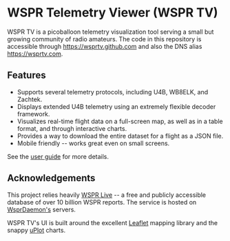 # WSPR Telemetry Viewer (WSPR TV)
WSPR TV is a picoballoon telemetry visualization tool serving a small but growing community of radio amateurs.
The code in this repository is accessible through https://wsprtv.github.com and also the DNS alias https://wsprtv.com.

## Features
- Supports several telemetry protocols, including U4B, WB8ELK, and Zachtek.
- Displays extended U4B telemetry using an extremely flexible decoder framework.
- Visualizes real-time flight data on a full-screen map, as well as in a table format, and through interactive charts.
- Provides a way to download the entire dataset for a flight as a JSON file.
- Mobile friendly -- works great even on small screens.

See the [user guide](https://wsprtv.com/docs/user_guide.html) for more details.

## Acknowledgements
This project relies heavily [WSPR Live](https://wspr.live) -- a free and publicly accessible database of over 10 billion
WSPR reports. The service is hosted on [WsprDaemon's](http://wsprdaemon.org) servers.

WSPR TV's UI is built around the excellent [Leaflet](https://leafletjs.com) mapping library and the snappy
[uPlot](https://github.com/leeoniya/uPlot) charts.
